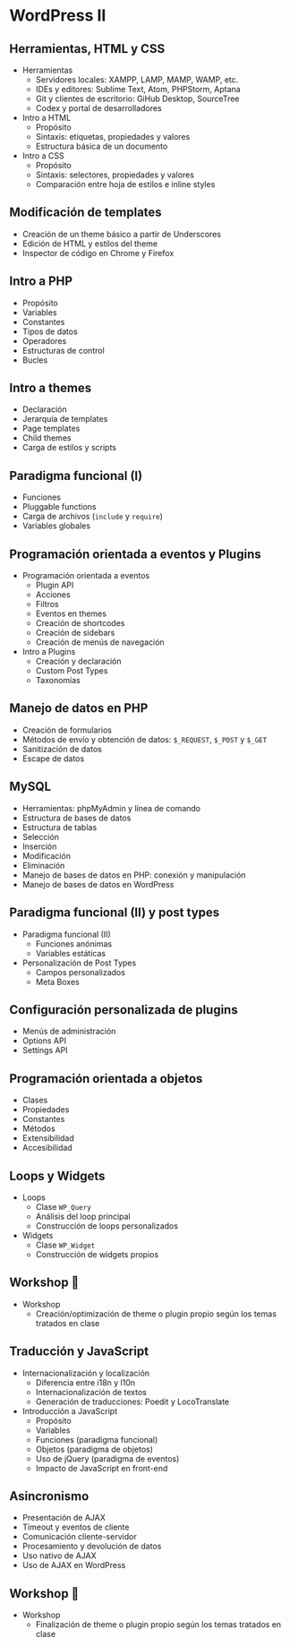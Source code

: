 # WordPress II

## Herramientas, HTML y CSS 

  * Herramientas
    * Servidores locales: XAMPP, LAMP, MAMP, WAMP, etc.
    * IDEs y editores: Sublime Text, Atom, PHPStorm, Aptana
    * Git y clientes de escritorio: GiHub Desktop, SourceTree
    * Codex y portal de desarrolladores
  * Intro a HTML
    * Propósito
    * Sintaxis: etiquetas, propiedades y valores
    * Estructura básica de un documento
  * Intro a CSS
    * Propósito
    * Sintaxis: selectores, propiedades y valores
    * Comparación entre hoja de estilos e inline styles
    
## Modificación de templates 

   * Creación de un theme básico a partir de Underscores
   * Edición de HTML y estilos del theme
   * Inspector de código en Chrome y Firefox

## Intro a PHP  

   * Propósito
   * Variables
   * Constantes
   * Tipos de datos
   * Operadores
   * Estructuras de control
   * Bucles
    
## Intro a themes

   * Declaración
   * Jerarquía de templates
   * Page templates
   * Child themes
   * Carga de estilos y scripts

## Paradigma funcional (I)

   * Funciones
   * Pluggable functions
   * Carga de archivos (`include` y `require`)
   * Variables globales
    
## Programación orientada a eventos y Plugins

  * Programación orientada a eventos
    * Plugin API
    * Acciones
    * Filtros
    * Eventos en themes
    * Creación de shortcodes
    * Creación de sidebars
    * Creación de menús de navegación
  * Intro a Plugins
    * Creación y declaración
    * Custom Post Types
    * Taxonomías
 

## Manejo de datos en PHP 

   * Creación de formularios
   * Métodos de envío y obtención de datos: `$_REQUEST`, `$_POST` y `$_GET`
   * Sanitización de datos
   * Escape de datos
    
## MySQL  

   * Herramientas: phpMyAdmin y línea de comando
   * Estructura de bases de datos
   * Estructura de tablas
   * Selección
   * Inserción
   * Modificación
   * Eliminación
   * Manejo de bases de datos en PHP: conexión y manipulación
   * Manejo de bases de datos en WordPress


## Paradigma funcional (II) y post types 

  * Paradigma funcional (II)
    * Funciones anónimas
    * Variables estáticas
  * Personalización de Post Types
    * Campos personalizados
    * Meta Boxes
    
## Configuración personalizada de plugins   

   * Menús de administración
   * Options API
   * Settings API

## Programación orientada a objetos 

   * Clases
   * Propiedades
   * Constantes
   * Métodos
   * Extensibilidad
   * Accesibilidad
    
## Loops y Widgets 

  * Loops
    * Clase `WP_Query`
    * Análisis del loop principal
    * Construcción de loops personalizados
  * Widgets
    * Clase `WP_Widget`
    * Construcción de widgets propios


## Workshop :large_blue_circle: 

  * Workshop
    * Creación/optimización de theme o plugin propio según los temas tratados en clase
    
## Traducción y JavaScript  

  * Internacionalización y localización
    * Diferencia entre i18n y l10n
    * Internacionalización de textos
    * Generación de traducciones: Poedit y LocoTranslate
  * Introducción a JavaScript
    * Propósito
    * Variables
    * Funciones (paradigma funcional)
    * Objetos (paradigma de objetos)
    * Uso de jQuery (paradigma de eventos)
    * Impacto de JavaScript en front-end

##  Asincronismo 

   * Presentación de AJAX
   * Timeout y eventos de cliente
   * Comunicación cliente-servidor
   * Procesamiento y devolución de datos
   * Uso nativo de AJAX
   * Uso de AJAX en WordPress

## Workshop :checkered_flag:

  * Workshop
    * Finalización de theme o plugin propio según los temas tratados en clase  
